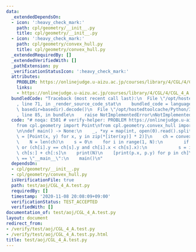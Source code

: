 ```yaml
---
data:
  _extendedDependsOn:
  - icon: ':heavy_check_mark:'
    path: cpl/geometry/__init__.py
    title: cpl/geometry/__init__.py
  - icon: ':heavy_check_mark:'
    path: cpl/geometry/convex_hull.py
    title: cpl/geometry/convex_hull.py
  _extendedRequiredBy: []
  _extendedVerifiedWith: []
  _pathExtension: py
  _verificationStatusIcon: ':heavy_check_mark:'
  attributes:
    PROBLEM: https://onlinejudge.u-aizu.ac.jp/courses/library/4/CGL/4/CGL_4_A
    links:
    - https://onlinejudge.u-aizu.ac.jp/courses/library/4/CGL/4/CGL_4_A
  bundledCode: "Traceback (most recent call last):\n  File \"/opt/hostedtoolcache/Python/3.9.0/x64/lib/python3.9/site-packages/onlinejudge_verify/documentation/build.py\"\
    , line 71, in _render_source_code_stat\n    bundled_code = language.bundle(stat.path,\
    \ basedir=basedir).decode()\n  File \"/opt/hostedtoolcache/Python/3.9.0/x64/lib/python3.9/site-packages/onlinejudge_verify/languages/python.py\"\
    , line 85, in bundle\n    raise NotImplementedError\nNotImplementedError\n"
  code: "# noqa: E501 # verify-helper: PROBLEM https://onlinejudge.u-aizu.ac.jp/courses/library/4/CGL/4/CGL_4_A\n\
    from cpl.geometry import Point\nfrom cpl.geometry.convex_hull import convex_hull\n\
    \n\ndef main() -> None:\n    _, *xy = map(int, open(0).read().split())\n    ps\
    \ = [Point(x, y) for x, y in zip(*[iter(xy)] * 2)]\n    ch = convex_hull(ps)\n\
    \    N = len(ch)\n    s = 0\n    for i in range(1, N):\n        if ch[i].y < ch[s].y\
    \ or (ch[i].y == ch[s].y and ch[i].x < ch[s].x):\n            s = i\n    ch =\
    \ ch[s:] + ch[:s]\n    print(N)\n    [print(p.x, p.y) for p in ch]\n\n\nif __name__\
    \ == \"__main__\":\n    main()\n"
  dependsOn:
  - cpl/geometry/__init__.py
  - cpl/geometry/convex_hull.py
  isVerificationFile: true
  path: test/aoj/CGL_4_A.test.py
  requiredBy: []
  timestamp: '2020-11-08 20:08:09+09:00'
  verificationStatus: TEST_ACCEPTED
  verifiedWith: []
documentation_of: test/aoj/CGL_4_A.test.py
layout: document
redirect_from:
- /verify/test/aoj/CGL_4_A.test.py
- /verify/test/aoj/CGL_4_A.test.py.html
title: test/aoj/CGL_4_A.test.py
---
```

